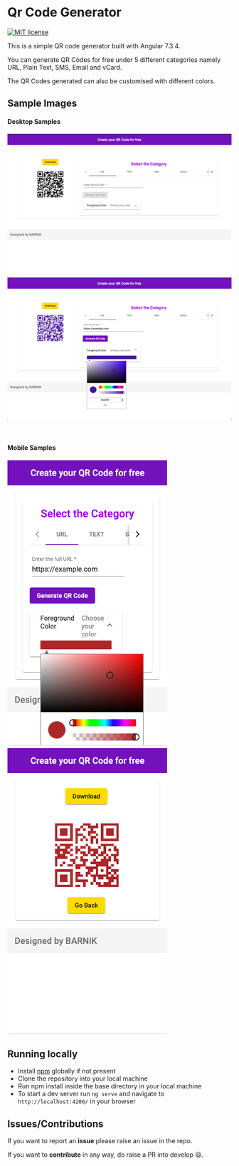 # Qr Code Generator

[![MIT license](https://img.shields.io/badge/License-MIT-blue.svg)](https://github.com/BarnikRay/qr-code/blob/master/LICENSE)

This is a simple QR code generator built with Angular 7.3.4.

You can generate QR Codes for free under 5 different categories namely URL, Plain Text, SMS, Email and vCard.

The QR Codes generated can also be customised with different colors.

## Sample Images

#### Desktop Samples

![Desktop Sample 1](./src/assets/img/Desktop1.png)
![Desktop Sample 2](./src/assets/img/Desktop2.png)

<br>

#### Mobile Samples

![Mobile Sample 1](./src/assets/img/Mobile1.png) ![Mobile Sample 2](./src/assets/img/Mobile2.png)

## Running locally

* Install [npm](https://www.npmjs.com/get-npm) globally if not present
* Clone the repository into your local machine
* Run npm install inside the base directory in your local machine
* To start a dev server run `ng serve` and navigate to `http://localhost:4200/` in your browser

## Issues/Contributions

If you want to report an __issue__ please raise an issue in the repo.

If you want to __contribute__ in any way, do raise a PR into develop :smiley:. 

